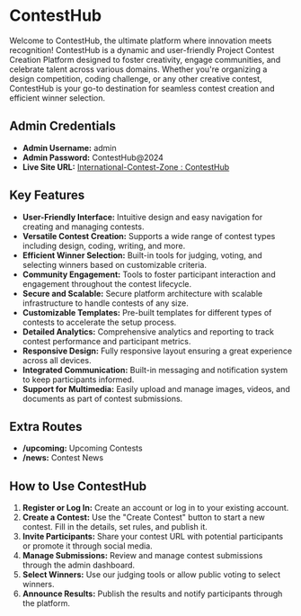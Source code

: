 # ContestHub

Welcome to ContestHub, the ultimate platform where innovation meets recognition! ContestHub is a dynamic and user-friendly Project Contest Creation Platform designed to foster creativity, engage communities, and celebrate talent across various domains. Whether you're organizing a design competition, coding challenge, or any other creative contest, ContestHub is your go-to destination for seamless contest creation and efficient winner selection.

## Admin Credentials

- **Admin Username:** admin
- **Admin Password:** ContestHub@2024
- **Live Site URL:** [International-Contest-Zone : ContestHub](https://assignmnet12-b0976.web.app/)

## Key Features

- **User-Friendly Interface:** Intuitive design and easy navigation for creating and managing contests.
- **Versatile Contest Creation:** Supports a wide range of contest types including design, coding, writing, and more.
- **Efficient Winner Selection:** Built-in tools for judging, voting, and selecting winners based on customizable criteria.
- **Community Engagement:** Tools to foster participant interaction and engagement throughout the contest lifecycle.
- **Secure and Scalable:** Secure platform architecture with scalable infrastructure to handle contests of any size.
- **Customizable Templates:** Pre-built templates for different types of contests to accelerate the setup process.
- **Detailed Analytics:** Comprehensive analytics and reporting to track contest performance and participant metrics.
- **Responsive Design:** Fully responsive layout ensuring a great experience across all devices.
- **Integrated Communication:** Built-in messaging and notification system to keep participants informed.
- **Support for Multimedia:** Easily upload and manage images, videos, and documents as part of contest submissions.

## Extra Routes


- **/upcoming:** Upcoming Contests
- **/news:** Contest News

## How to Use ContestHub

1. **Register or Log In:** Create an account or log in to your existing account.
2. **Create a Contest:** Use the "Create Contest" button to start a new contest. Fill in the details, set rules, and publish it.
3. **Invite Participants:** Share your contest URL with potential participants or promote it through social media.
4. **Manage Submissions:** Review and manage contest submissions through the admin dashboard.
5. **Select Winners:** Use our judging tools or allow public voting to select winners.
6. **Announce Results:** Publish the results and notify participants through the platform.


